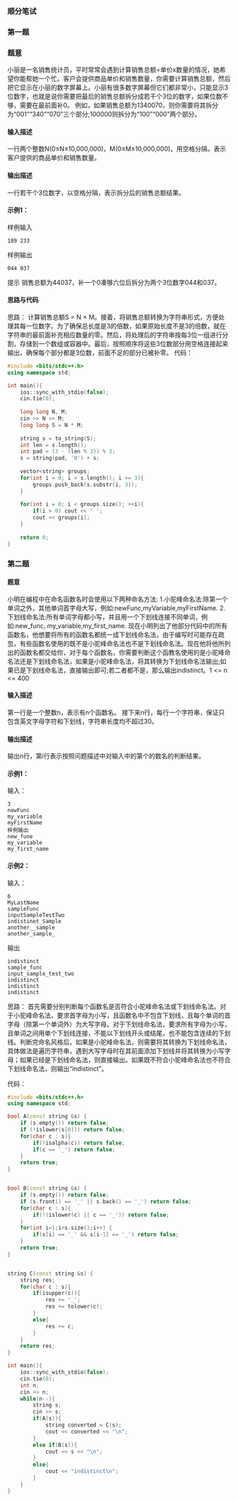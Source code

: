 ### 顺分笔试
### 第一题
### 题意
小丽是一名销售统计员，平时常常会遇到计算销售总额=单价x数量的情况，她希望你能帮她一个忙。客户会提供商品单价和销售数量，你需要计算销售总额，然后把它显示在小丽的数字屏幕上。小丽有很多数字屏幕但它们都非常小，只能显示3位数字，也就是说你需要把最后的销售总额拆分成若干个3位的数字，如果位数不够，需要在最前面补0。
例如，如果销售总额为1340070，则你需要将其拆分为“001”“340”“070”三个部分;100000则拆分为“100”“000”两个部分。

#### 输入描述
一行两个整数N(0≤N≤10,000,000)，M(0≤M≤10,000,000)，用空格分隔，表示客户提供的商品单价和销售数量。

#### 输出描述
一行若干个3位数字，以空格分隔，表示拆分后的销售总额结果。
#### 示例1：
样例输入
```
189 233
```
样例输出
```
044 037
```
提示
销售总额为44037，补一个0凑够六位后拆分为两个3位数字044和037。
#### **思路与代码**
思路：
计算销售总额S = N × M。接着，将销售总额转换为字符串形式，方便处理其每一位数字。为了确保总长度是3的倍数，如果原始长度不是3的倍数，就在字符串的最前面补充相应数量的零。然后，将处理后的字符串按每3位一组进行分割，存储到一个数组或容器中。最后，按照顺序将这些3位数部分用空格连接起来输出，确保每个部分都是3位数，前面不足的部分已被补零。
代码：
```cpp
#include <bits/stdc++.h>
using namespace std;

int main(){
    ios::sync_with_stdio(false);
    cin.tie(0);
    
    long long N, M;
    cin >> N >> M;
    long long S = N * M;
    
    string s = to_string(S);
    int len = s.length();
    int pad = (3 - (len % 3)) % 3;
    s = string(pad, '0') + s;
    
    vector<string> groups;
    for(int i = 0; i < s.length(); i += 3){
        groups.push_back(s.substr(i, 3));
    }
    
    for(int i = 0; i < groups.size(); ++i){
        if(i > 0) cout << ' ';
        cout << groups[i];
    }
    
    return 0;
}

```

### 第二题
#### 题意
小明在编程中在命名函数名时会使用以下两种命名方法:
1.小驼峰命名法:除第一个单词之外，其他单词首字母大写，例如:newFunc,myVariable,myFirstName.
2.下划线命名法:所有单词字母都小写，并且用一个下划线连接不同单词，例如:new_func, my_variable,my_first_name.
现在小明列出了他部分代码中的所有函数名，他想要将所有的函数名都统一成下划线命名法，由于编写时可能存在疏忽，有些函数名使用的既不是小驼峰命名法也不是下划线命名法。现在他将他所列出的函数名都交给你，对于每个函数名，你需要判断这个函教名使用的是小驼峰命名法还是下划线命名法，如果是小驼峰命名法，将其转换为下划线命名法输出;如果已是下划线命名法，直接输出即可;若二者都不是，那么输出indistinct。1 <= n <= 400

#### 输入描述
第一行是一个整数n，表示有n个函数名。
接下来n行，每行一个字符串，保证只包含英文字母字符和下划线，字符串长度均不超过30。

#### 输出描述
输出n行，第i行表示按照问题描述中对输入中的第个的数名的判断结果。

#### 示例1：
输入：
```
3
newFunc
my_variable
myFirstName
样例输出
new_fune
my_variable
my_first_name
```
#### 示例2：
输入：
```
6
MyLastName
sampleFunc
inputSampleTestTwo
indistinet_Sample
another__sample
another_sample_
```
输出
```
indistinct
sample_func
input_sample_test_two
indistinct
indistinct
indistinct
```

思路：
首先需要分别判断每个函数名是否符合小驼峰命名法或下划线命名法。对于小驼峰命名法，要求首字母为小写，且函数名中不包含下划线，且每个单词的首字母（除第一个单词外）为大写字母。对于下划线命名法，要求所有字母为小写，且单词之间用单个下划线连接，不能以下划线开头或结尾，也不能包含连续的下划线。判断完命名风格后，如果是小驼峰命名法，则需要将其转换为下划线命名法，具体做法是遍历字符串，遇到大写字母时在其前面添加下划线并将其转换为小写字母；如果已经是下划线命名法，则直接输出。如果既不符合小驼峰命名法也不符合下划线命名法，则输出“indistinct”。

代码：
```cpp
#include <bits/stdc++.h>
using namespace std;

bool A(const string &s) {
    if (s.empty()) return false;
    if (!islower(s[0])) return false;
    for(char c : s){
        if(!isalpha(c)) return false;
        if(c == '_') return false;
    }
    return true;
}


bool B(const string &s) {
    if (s.empty()) return false;
    if (s.front() == '_' || s.back() == '_') return false;
    for(char c : s){
        if(!(islower(c) || c == '_')) return false;
    }
    for(int i=1;i<s.size();i++) {
        if(s[i] == '_' && s[i-1] == '_') return false;
    }
    return true;
}


string C(const string &s) {
    string res;
    for(char c : s){
        if(isupper(c)){
            res += '_';
            res += tolower(c);
        }
        else{
            res += c;
        }
    }
    return res;
}

int main(){
    ios::sync_with_stdio(false);
    cin.tie(0);
    int n;
    cin >> n;
    while(n--){
        string s;
        cin >> s;
        if(A(s)){
            string converted = C(s);
            cout << converted << "\n";
        }
        else if(B(s)){
            cout << s << "\n";
        }
        else{
            cout << "indistinct\n";
        }
    }
}

```